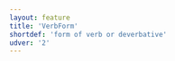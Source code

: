 ```yaml
---
layout: feature
title: 'VerbForm'
shortdef: 'form of verb or deverbative'
udver: '2'
---
```

<!-- Interlanguage links updated Čt lis 12 09:43:07 CET 2020 -->

